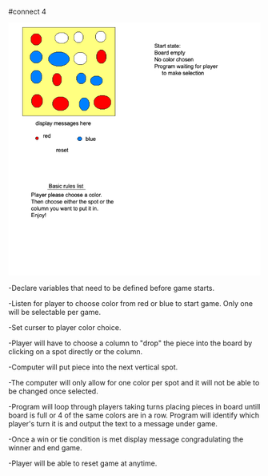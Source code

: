 

#connect 4

![wireframe](wireframe.png)

-Declare variables that need to be defined before game starts.

-Listen for player to choose color from red or blue to start game. Only one will be selectable per game.

-Set curser to player color choice. 

-Player will have to choose a column to "drop" the piece into the board by clicking on a spot directly or the column.

-Computer will put piece into the next vertical spot.

-The computer will only allow for one color per spot and it will not be able to be changed once selected. 

-Program will loop through players taking turns placing pieces in board untill board is full or 4 of the same colors are in a row. Program will identify which player's turn it is and output the text to a message under game. 

-Once a win or tie condition is met display message congradulating the winner and end game.

-Player will be able to reset game at anytime.
